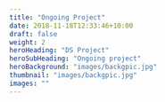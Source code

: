 ```yaml
---
title: "Ongoing Project"
date: 2018-11-18T12:33:46+10:00
draft: false
weight: 2
heroHeading: "DS Project"
heroSubHeading: "Ongoing project"
heroBackground: "images/backgpic.jpg"
thumbnail: "images/backgpic.jpg"
images: ""
---
```

